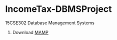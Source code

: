# IncomeTax-DBMSProject
15CSE302 Database Management Systems

1. Download [MAMP](https://www.mamp.info/)
